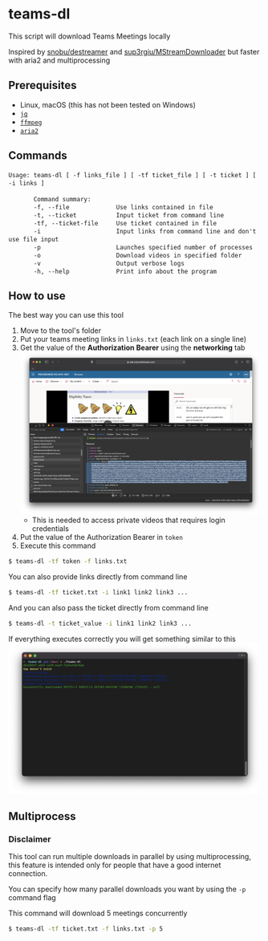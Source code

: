 # teams-dl
This script will download Teams Meetings locally

Inspired by [snobu/destreamer](https://github.com/snobu/destreamer) and [sup3rgiu/MStreamDownloader](https://github.com/sup3rgiu/MStreamDownloader) but faster with aria2 and multiprocessing

## Prerequisites
- Linux, macOS (this has not been tested on Windows)
- [`jq`](https://github.com/stedolan/jq)
- [`ffmpeg`](https://github.com/FFmpeg/FFmpeg)
- [`aria2`](https://github.com/aria2/aria2)

## Commands
```
Usage: teams-dl [ -f links_file ] [ -tf ticket_file ] [ -t ticket ] [ -i links ]

       Command summary:
       -f, --file             Use links contained in file
       -t, --ticket           Input ticket from command line
       -tf, --ticket-file     Use ticket contained in file
       -i                     Input links from command line and don't use file input
       -p                     Launches specified number of processes
       -o                     Download videos in specified folder
       -v                     Output verbose logs
       -h, --help             Print info about the program
```

## How to use
The best way you can use this tool

1. Move to the tool's folder
2. Put your teams meeting links in `links.txt` (each link on a single line)
3. Get the value of the **Authorization Bearer** using the **networking** tab
    ![token](screenshots/token.png)
    - This is needed to access private videos that requires login credentials
4. Put the value of the Authorization Bearer in `token`
5. Execute this command

```sh
$ teams-dl -tf token -f links.txt
```
You can also provide links directly from command line

```sh
$ teams-dl -tf ticket.txt -i link1 link2 link3 ...
```
And you can also pass the ticket directly from command line

```sh
$ teams-dl -t ticket_value -i link1 link2 link3 ...
```

If everything executes correctly you will get something similar to this
![teams-dl](screenshots/teams-dl.png)

## Multiprocess
### Disclaimer
This tool can run multiple downloads in parallel by using multiprocessing, this feature is intended only for people that have a good internet connection.

You can specify how many parallel downloads you want by using the `-p` command flag

This command will download 5 meetings concurrently

```sh
$ teams-dl -tf ticket.txt -f links.txt -p 5
```